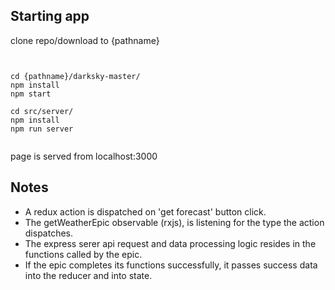 
## Starting app

clone repo/download to {pathname}


```


cd {pathname}/darksky-master/
npm install
npm start

cd src/server/
npm install
npm run server


```
page is served from localhost:3000


## Notes

- A redux action is dispatched on 'get forecast' button click. 
- The getWeatherEpic observable (rxjs), is listening for the
type the action dispatches. 
- The express serer api request and data processing logic resides in the functions called by the epic. 
- If the epic completes its functions successfully, it passes success data into the reducer and into state.